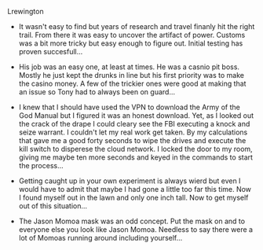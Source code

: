 
Lrewington

- It wasn't easy to find but  years of research and travel finanly hit the right trail. From there it was easy to uncover the artifact of power. Customs was a bit more tricky but easy enough to figure out. Initial testing has proven succesfull...

- His job was an easy one, at least at times. He was a casnio pit boss. Mostly he just kept the drunks in line but his first priority was to make the casino money. A few of the trickier ones were good at making that an issue so Tony had to always been on guard...

- I knew that I should have used the VPN to download the Army of the God Manual but I figured it was an honest download. Yet, as I looked out the crack of the drape I could cleary see the FBI executing a knock and seize warrant. I couldn't let my real work get taken. By my calculations that gave me a good forty seconds to wipe the drives and execute the kill switch to disperese the cloud network. I locked the door to my room, giving me maybe ten more seconds and keyed in the commands to start the process...

- Getting caught up in your own experiment is always wierd but even I would have to admit that maybe I had gone a little too far this time. Now I found myself out in the lawn and only one inch tall. Now to get myself out of this situation...

- The Jason Momoa mask was an odd concept. Put the mask on and to everyone else you look like Jason Momoa.  Needless to say there were a lot of Momoas running around including yourself...

